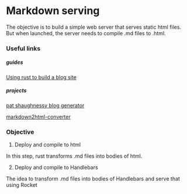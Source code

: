 # Markdown serving

The objective is to build a simple web server that serves static html files. But when launched, the server needs to compile .md files to .html.

### Useful links

##### guides

[Using rust to build a blog site](https://patshaughnessy.net/2019/9/4/using-rust-to-build-a-blog-site)

##### projects

[pat shaughnessy blog generator](https://github.com/patshaughnessy/patshaughnessy.github.io)

[markdown2html-converter](https://github.com/magiclen/markdown2html-converter/blob/master/example.md)

### Objective

1. Deploy and compile to html

In this step, rust transforms .md files into bodies of html.

2. Deploy and compile to Handlebars

The idea to transform .md files into bodies of Handlebars and serve that using Rocket
